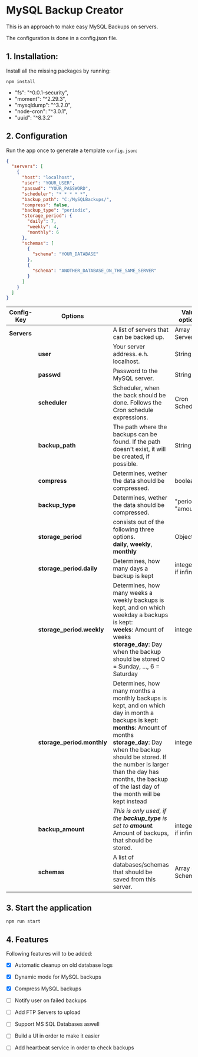 # MySQL Backup Creator

This is an approach to make easy MySQL Backups on servers.

The configuration is done in a config.json file. 


## 1. Installation:

Install all the missing packages by running:

``
npm install
``

- "fs": "^0.0.1-security",
- "moment": "^2.29.3",
- "mysqldump": "^3.2.0",
- "node-cron": "^3.0.1",
- "uuid": "^8.3.2"

## 2. Configuration

Run the app once to generate a template `config.json`:

````json
{
  "servers": [
    {
      "host": "localhost",
      "user": "YOUR_USER",
      "passwd": "YOUR_PASSWORD",
      "scheduler": "* * * * *",
      "backup_path": "C:/MySQLBackups/",
      "compress": false,
      "backup_type": "periodic",
      "storage_period": {
        "daily": 7,
        "weekly": 4,
        "monthly": 6
      },
      "schemas": [
        {
          "schema": "YOUR_DATABASE"
        },
        {
          "schema": "ANOTHER_DATABASE_ON_THE_SAME_SERVER"
        }
      ]
    }
  ]
}
````
| Config-Key  | Options                    |                                                                                                                                                                                                                                                                                                               | Value options          |
|-------------|----------------------------|---------------------------------------------------------------------------------------------------------------------------------------------------------------------------------------------------------------------------------------------------------------------------------------------------------------|------------------------|
 | **Servers** |                            | A list of servers that can be backed up.                                                                                                                                                                                                                                                                      | Array of Servers       |
|             | **user**                   | Your server address. e.h. localhost.                                                                                                                                                                                                                                                                          | String                 |
|             | **passwd**                 | Password to the MySQL server.                                                                                                                                                                                                                                                                                 | String                 |
|             | **scheduler**              | Scheduler, when the back should be done. Follows the Cron schedule expressions.                                                                                                                                                                                                                               | Cron Schedule          |
|             | **backup_path**            | The path where the backups can be found. If the path doesn't exist, it will be created, if possible.                                                                                                                                                                                                          | String                 |
|             | **compress**               | Determines, wether the data should be compressed.                                                                                                                                                                                                                                                             | boolean                |
|             | **backup_type**            | Determines, wether the data should be compressed.                                                                                                                                                                                                                                                             | "periodic", "amount"   |
|             | **storage_period**         | consists out of the following three options. <br/>**daily**, **weekly**, **monthly**                                                                                                                                                                                                                          | Object                 |
|             | **storage_period.daily**   | Determines, how many days a backup is kept                                                                                                                                                                                                                                                                    | integer, 0 if infinite |
|             | **storage_period.weekly**  | Determines, how many weeks a weekly backups is kept, and on which weekday a backups is kept:<br/>**weeks**: Amount of weeks<br/>**storage_day**: Day when the backup should be stored 0 = Sunday, ...,  6 = Saturday                                                                                          | integers               |
|             | **storage_period.monthly** | Determines, how many months a monthly backups is kept, and on which day in month a backups is kept:<br/>**months**: Amount of months<br/>**storage_day**: Day when the backup should be stored. If the number is larger than the day has months, the backup of the last day of the month will be kept instead | integers               |
|             | **backup_amount**          | *This is only used, if the **backup_type** is set to **amount**.*<br/>Amount of backups, that should be stored.                                                                                                                                                                                               | integer, 0 if infinite |
|             | **schemas**                | A list of databases/schemas that should be saved from this server.                                                                                                                                                                                                                                            | Array of Schemas       |





## 3. Start the application

```
npm run start
```

## 4. Features
Following features will to be added:
- [x] Automatic cleanup on old database logs
- [x] Dynamic mode for MySQL backups
- [x] Compress MySQL backups
- [ ] Notify user on failed backups
- [ ] Add FTP Servers to upload
- [ ] Support MS SQL Databases aswell
- [ ] Build a UI in order to make it easier
- [ ] Add heartbeat service in order to check backups

